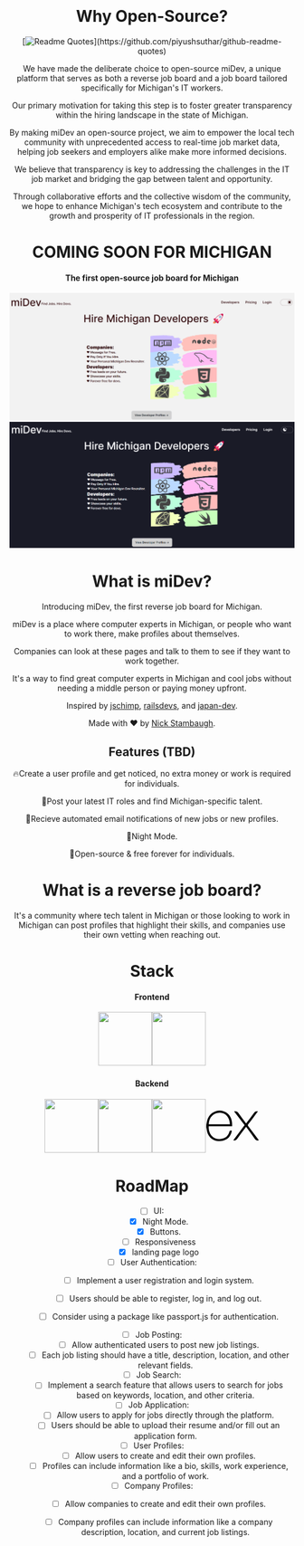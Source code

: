 <header>
<link rel="stylesheet" href="https://cdn.jsdelivr.net/gh/devicons/devicon@v2.15.1/devicon.min.css">
</header>         
   <div style="text-align: center;">

      
   # Why Open-Source?
     
   [![Readme Quotes](https://quotes-github-readme.vercel.app/api?type=vertical&theme=tokyonight&author=Nick+Stambaugh,+mIDev+Founder&quote=Open+sourcing+miDev+is+not+just+a+commitment+to+transparency+but+a+step+towards+a+more+equitable,+inclusive,+and+thriving+tech+industry+in+Michigan.)](https://github.com/piyushsuthar/github-readme-quotes)
  
  We have made the deliberate choice to open-source miDev, a unique platform that serves as both a reverse job board and a job board tailored specifically for Michigan's IT workers. 
  
  Our primary motivation for taking this step is to foster greater transparency within the hiring landscape in the state of Michigan. 
  
  By making miDev an open-source project, we aim to empower the local tech community with unprecedented access to real-time job market data, helping job seekers and employers alike make more informed decisions. 
  
  We believe that transparency is key to addressing the challenges in the IT job market and bridging the gap between talent and opportunity. 
  
  Through collaborative efforts and the collective wisdom of the community, we hope to enhance Michigan's tech ecosystem and contribute to the growth and prosperity of IT professionals in the region. 
      
   # COMING SOON FOR MICHIGAN
   #### The first open-source job board for Michigan
   ![image](https://github.com/NicholasStambaugh/michigan-dev-jobboard/blob/main/public/Screenshot%202023-10-08%20225307.png)
   ![](https://github.com/NicholasStambaugh/michigan-dev-jobboard/blob/main/public/Screenshot%202023-10-08%20230757.png)
   
   # What is miDev?
Introducing miDev, the first reverse job board for Michigan.

miDev is a place where computer experts in Michigan, or people who want to work there, make profiles about themselves. 

Companies can look at these pages and talk to them to see if they want to work together.

It's a way to find great computer experts in Michigan and cool jobs without needing a middle person or paying money upfront.

  Inspired by [jschimp](https://jschimp.com/), [railsdevs](https://railsdevs.com/), and [japan-dev](https://japan-dev.com/).

  Made with ❤️ by [Nick Stambaugh](https://github.com/NicholasStambaugh).

  ## Features (TBD)
  🔥Create a user profile and get noticed, no extra money or work is required for individuals.
  
  🚀Post your latest IT roles and find Michigan-specific talent.
  
  📧Recieve automated email notifications of new jobs or new profiles.
  
  🌙Night Mode.

  📖Open-source & free forever for individuals.


  # What is a reverse job board? 
  It's a community where tech talent in Michigan or those looking to work in Michigan can post profiles that highlight their skills, and companies use their own vetting when reaching out.

  # Stack
  #### Frontend
  <img src="https://cdn.jsdelivr.net/gh/devicons/devicon/icons/react/react-original-wordmark.svg" width="95" height="95"/><img src="https://cdn.jsdelivr.net/gh/devicons/devicon/icons/typescript/typescript-original.svg" width="95" height="95" />
  #### Backend
  <img src="https://cdn.jsdelivr.net/gh/devicons/devicon/icons/mongodb/mongodb-original-wordmark.svg" width="95" height="95"/><img src="https://cdn.jsdelivr.net/gh/devicons/devicon/icons/nodejs/nodejs-plain.svg" width="95" height="95"/><img src="https://cdn.jsdelivr.net/gh/devicons/devicon/icons/express/express-original.svg" width="95" height="95"/><svg viewBox="0 0 128 128" width="95" height="95">
            <path d="M126.67 98.44c-4.56 1.16-7.38.05-9.91-3.75-5.68-8.51-11.95-16.63-18-24.9-.78-1.07-1.59-2.12-2.6-3.45C89 76 81.85 85.2 75.14 94.77c-2.4 3.42-4.92 4.91-9.4 3.7l26.92-36.13L67.6 29.71c4.31-.84 7.29-.41 9.93 3.45 5.83 8.52 12.26 16.63 18.67 25.21 6.45-8.55 12.8-16.67 18.8-25.11 2.41-3.42 5-4.72 9.33-3.46-3.28 4.35-6.49 8.63-9.72 12.88-4.36 5.73-8.64 11.53-13.16 17.14-1.61 2-1.35 3.3.09 5.19C109.9 76 118.16 87.1 126.67 98.44zM1.33 61.74c.72-3.61 1.2-7.29 2.2-10.83 6-21.43 30.6-30.34 47.5-17.06C60.93 41.64 63.39 52.62 62.9 65H7.1c-.84 22.21 15.15 35.62 35.53 28.78 7.15-2.4 11.36-8 13.47-15 1.07-3.51 2.84-4.06 6.14-3.06-1.69 8.76-5.52 16.08-13.52 20.66-12 6.86-29.13 4.64-38.14-4.89C5.26 85.89 3 78.92 2 71.39c-.15-1.2-.46-2.38-.7-3.57q.03-3.04.03-6.08zm5.87-1.49h50.43c-.33-16.06-10.33-27.47-24-27.57-15-.12-25.78 11.02-26.43 27.57z"></path>
            </svg>
          

  
# RoadMap
- [ ] UI:
   - [x] Night Mode.
   - [x] Buttons.
   - [ ] Responsiveness
   - [x] landing page logo

- [ ] User Authentication:
   - [ ] Implement a user registration and login system.
   - [ ] Users should be able to register, log in, and log out.
   - [ ] Consider using a package like passport.js for authentication.

      
- [ ] Job Posting:
   - [ ] Allow authenticated users to post new job listings.
   - [ ] Each job listing should have a title, description, location, and other relevant fields.
      
- [ ] Job Search:
   - [ ] Implement a search feature that allows users to search for jobs based on keywords, location, and other criteria.
 
- [ ] Job Application:
   - [ ] Allow users to apply for jobs directly through the platform.
   - [ ] Users should be able to upload their resume and/or fill out an application form.
      
- [ ] User Profiles:
   - [ ] Allow users to create and edit their own profiles.
   - [ ] Profiles can include information like a bio, skills, work experience, and a portfolio of work.

- [ ] Company Profiles:
   - [ ] Allow companies to create and edit their own profiles.
   - [ ] Company profiles can include information like a company description, location, and current job listings.

     </div>

